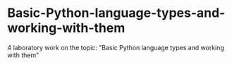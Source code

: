# Basic-Python-language-types-and-working-with-them
4 laboratory work on the topic: "Basic Python language types and working with them"
